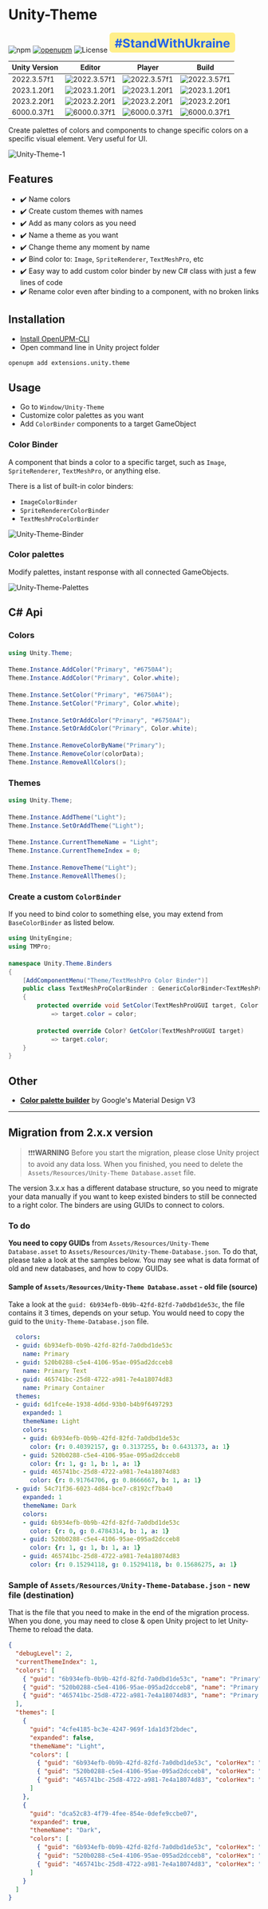 # Unity-Theme

![npm](https://img.shields.io/npm/v/extensions.unity.theme) [![openupm](https://img.shields.io/npm/v/extensions.unity.theme?label=openupm&registry_uri=https://package.openupm.com)](https://openupm.com/packages/extensions.unity.theme/) ![License](https://img.shields.io/github/license/IvanMurzak/Unity-Theme) [![Stand With Ukraine](https://raw.githubusercontent.com/vshymanskyy/StandWithUkraine/main/badges/StandWithUkraine.svg)](https://stand-with-ukraine.pp.ua)

| Unity Version | Editor | Player | Build |
|---------------|--------|--------|-------|
| 2022.3.57f1   | ![2022.3.57f1](https://img.shields.io/github/actions/workflow/status/IvanMurzak/Unity-Theme/2022.3.57f1_editor.yml?label=2022.3.57f1-Editor) | ![2022.3.57f1](https://img.shields.io/github/actions/workflow/status/IvanMurzak/Unity-Theme/2022.3.57f1_player.yml?label=2022.3.57f1-Player) | ![2022.3.57f1](https://img.shields.io/github/actions/workflow/status/IvanMurzak/Unity-Theme/2022.3.57f1_build.yml?label=2022.3.57f1-Build) |
| 2023.1.20f1   | ![2023.1.20f1](https://img.shields.io/github/actions/workflow/status/IvanMurzak/Unity-Theme/2023.1.20f1_editor.yml?label=2023.1.20f1-Editor) | ![2023.1.20f1](https://img.shields.io/github/actions/workflow/status/IvanMurzak/Unity-Theme/2023.1.20f1_player.yml?label=2023.1.20f1-Player) | ![2023.1.20f1](https://img.shields.io/github/actions/workflow/status/IvanMurzak/Unity-Theme/2023.1.20f1_build.yml?label=2023.1.20f1-Build) |
| 2023.2.20f1   | ![2023.2.20f1](https://img.shields.io/github/actions/workflow/status/IvanMurzak/Unity-Theme/2023.2.20f1_editor.yml?label=2023.2.20f1-Editor) | ![2023.2.20f1](https://img.shields.io/github/actions/workflow/status/IvanMurzak/Unity-Theme/2023.2.20f1_player.yml?label=2023.2.20f1-Player) | ![2023.2.20f1](https://img.shields.io/github/actions/workflow/status/IvanMurzak/Unity-Theme/2023.2.20f1_build.yml?label=2023.2.20f1-Build) |
| 6000.0.37f1   | ![6000.0.37f1](https://img.shields.io/github/actions/workflow/status/IvanMurzak/Unity-Theme/6000.0.37f1_editor.yml?label=6000.0.37f1-Editor) | ![6000.0.37f1](https://img.shields.io/github/actions/workflow/status/IvanMurzak/Unity-Theme/6000.0.37f1_player.yml?label=6000.0.37f1-Player) | ![6000.0.37f1](https://img.shields.io/github/actions/workflow/status/IvanMurzak/Unity-Theme/6000.0.37f1_build.yml?label=6000.0.37f1-Build) |

Create palettes of colors and components to change specific colors on a specific visual element. Very useful for UI.

![Unity-Theme-1](https://github.com/IvanMurzak/Unity-Theme/assets/9135028/1c545d11-aea4-4cd2-8aaa-75539bbb6699)

## Features

- ✔️ Name colors
- ✔️ Create custom themes with names
- ✔️ Add as many colors as you need
- ✔️ Name a theme as you want
- ✔️ Change theme any moment by name
- ✔️ Bind color to: `Image`, `SpriteRenderer`, `TextMeshPro`, etc
- ✔️ Easy way to add custom color binder by new C# class with just a few lines of code
- ✔️ Rename color even after binding to a component, with no broken links

## Installation

- [Install OpenUPM-CLI](https://github.com/openupm/openupm-cli#installation)
- Open command line in Unity project folder

```bash
openupm add extensions.unity.theme
```

## Usage

- Go to `Window/Unity-Theme`
- Customize color palettes as you want
- Add `ColorBinder` components to a target GameObject

### Color Binder

A component that binds a color to a specific target, such as `Image`, `SpriteRenderer`, `TextMeshPro`, or anything else.

There is a list of built-in color binders:

- `ImageColorBinder`
- `SpriteRendererColorBinder`
- `TextMeshProColorBinder`

![Unity-Theme-Binder](https://github.com/IvanMurzak/Unity-Theme/assets/9135028/6198af48-9f0e-4cda-b5e9-40508bbd5c45)

### Color palettes

Modify palettes, instant response with all connected GameObjects.

![Unity-Theme-Palettes](https://github.com/IvanMurzak/Unity-Theme/assets/9135028/179215af-23f1-4a8e-bb29-a7169f3433a5)

## C# Api

### Colors

```csharp
using Unity.Theme;

Theme.Instance.AddColor("Primary", "#6750A4");
Theme.Instance.AddColor("Primary", Color.white);

Theme.Instance.SetColor("Primary", "#6750A4");
Theme.Instance.SetColor("Primary", Color.white);

Theme.Instance.SetOrAddColor("Primary", "#6750A4");
Theme.Instance.SetOrAddColor("Primary", Color.white);

Theme.Instance.RemoveColorByName("Primary");
Theme.Instance.RemoveColor(colorData);
Theme.Instance.RemoveAllColors();
```

### Themes

```csharp
using Unity.Theme;

Theme.Instance.AddTheme("Light");
Theme.Instance.SetOrAddTheme("Light");

Theme.Instance.CurrentThemeName = "Light";
Theme.Instance.CurrentThemeIndex = 0;

Theme.Instance.RemoveTheme("Light");
Theme.Instance.RemoveAllThemes();
```

### Create a custom `ColorBinder`

If you need to bind color to something else, you may extend from `BaseColorBinder` as listed below.

```C#
using UnityEngine;
using TMPro;

namespace Unity.Theme.Binders
{
    [AddComponentMenu("Theme/TextMeshPro Color Binder")]
    public class TextMeshProColorBinder : GenericColorBinder<TextMeshProUGUI>
    {
        protected override void SetColor(TextMeshProUGUI target, Color color)
            => target.color = color;

        protected override Color? GetColor(TextMeshProUGUI target)
            => target.color;
    }
}
```

## Other

- **[Color palette builder](https://m3.material.io/theme-builder#/custom)** by Google's Material Design V3

---

## Migration from 2.x.x version

> ❗❗❗**WARNING**
> Before you start the migration, please close Unity project to avoid any data loss.
> When you finished, you need to delete the `Assets/Resources/Unity-Theme Database.asset` file.

The version 3.x.x has a different database structure, so you need to migrate your data manually if you want to keep existed binders to still be connected to a right color. The binders are using GUIDs to connect to colors.

### To do

**You need to copy GUIDs** from `Assets/Resources/Unity-Theme Database.asset`  to `Assets/Resources/Unity-Theme-Database.json`. To do that, please take a look at the samples below. You may see what is data format of old and new databases, and how to copy GUIDs.

#### Sample of `Assets/Resources/Unity-Theme Database.asset` - old file (source)

Take a look at the `guid: 6b934efb-0b9b-42fd-82fd-7a0dbd1de53c`, the file contains it 3 times, depends on your setup. You would need to copy the guid to the `Unity-Theme-Database.json` file.

```yaml
  colors:
  - guid: 6b934efb-0b9b-42fd-82fd-7a0dbd1de53c
    name: Primary
  - guid: 520b0288-c5e4-4106-95ae-095ad2dcceb8
    name: Primary Text
  - guid: 465741bc-25d8-4722-a981-7e4a18074d83
    name: Primary Container
  themes:
  - guid: 6d1fce4e-1938-4d6d-93b0-b4b9f6497293
    expanded: 1
    themeName: Light
    colors:
    - guid: 6b934efb-0b9b-42fd-82fd-7a0dbd1de53c
      color: {r: 0.40392157, g: 0.3137255, b: 0.6431373, a: 1}
    - guid: 520b0288-c5e4-4106-95ae-095ad2dcceb8
      color: {r: 1, g: 1, b: 1, a: 1}
    - guid: 465741bc-25d8-4722-a981-7e4a18074d83
      color: {r: 0.91764706, g: 0.8666667, b: 1, a: 1}
  - guid: 54c71f36-6023-4d84-bce7-c8192cf7ba40
    expanded: 1
    themeName: Dark
    colors:
    - guid: 6b934efb-0b9b-42fd-82fd-7a0dbd1de53c
      color: {r: 0, g: 0.4784314, b: 1, a: 1}
    - guid: 520b0288-c5e4-4106-95ae-095ad2dcceb8
      color: {r: 1, g: 1, b: 1, a: 1}
    - guid: 465741bc-25d8-4722-a981-7e4a18074d83
      color: {r: 0.15294118, g: 0.15294118, b: 0.15686275, a: 1}
```

### Sample of `Assets/Resources/Unity-Theme-Database.json` - new file (destination)

That is the file that you need to make in the end of the migration process.
When you done, you may need to close & open Unity project to let Unity-Theme to reload the data.

```json
{
  "debugLevel": 2,
  "currentThemeIndex": 1,
  "colors": [
    { "guid": "6b934efb-0b9b-42fd-82fd-7a0dbd1de53c", "name": "Primary" },
    { "guid": "520b0288-c5e4-4106-95ae-095ad2dcceb8", "name": "Primary Text" },
    { "guid": "465741bc-25d8-4722-a981-7e4a18074d83", "name": "Primary Container" }
  ],
  "themes": [
    {
      "guid": "4cfe4185-bc3e-4247-969f-1da1d3f2bdec",
      "expanded": false,
      "themeName": "Light",
      "colors": [
        { "guid": "6b934efb-0b9b-42fd-82fd-7a0dbd1de53c", "colorHex": "#6750A4FF" },
        { "guid": "520b0288-c5e4-4106-95ae-095ad2dcceb8", "colorHex": "#FFFFFFFF" },
        { "guid": "465741bc-25d8-4722-a981-7e4a18074d83", "colorHex": "#EADDFFFF" }
      ]
    },
    {
      "guid": "dca52c83-4f79-4fee-854e-0defe9ccbe07",
      "expanded": true,
      "themeName": "Dark",
      "colors": [
        { "guid": "6b934efb-0b9b-42fd-82fd-7a0dbd1de53c", "colorHex": "#007AFFFF" },
        { "guid": "520b0288-c5e4-4106-95ae-095ad2dcceb8", "colorHex": "#FFFFFFFF" },
        { "guid": "465741bc-25d8-4722-a981-7e4a18074d83", "colorHex": "#272728FF" }
      ]
    }
  ]
}
```
